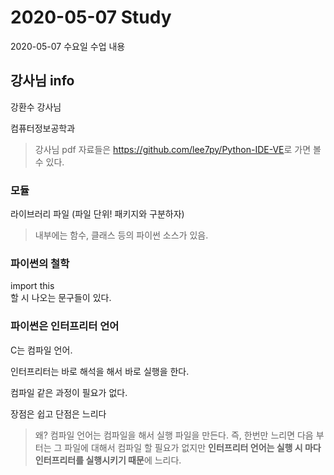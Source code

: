 # 2020-05-07 Study

2020-05-07 수요일 수업 내용

## 강사님 info

강환수 강사님  

컴퓨터정보공학과

> 강사님 pdf 자료들은 <https://github.com/lee7py/Python-IDE-VE>로 가면 볼 수 있다.

### 모듈

라이브러리 파일 (파일 단위! 패키지와 구분하자)  
 
> 내부에는 함수, 클래스 등의 파이썬 소스가 있음.


### 파이썬의 철학

import this  
할 시 나오는 문구들이 있다. 


### 파이썬은 인터프리터 언어

C는 컴파일 언어.

인터프리터는 바로 해석을 해서 바로 실행을 한다.  

컴파일 같은 과정이 필요가 없다.

장점은 쉽고 단점은 느리다  

> 왜? 컴파일 언어는 컴파일을 해서 실행 파일을 만든다. 즉, 한번만 느리면 다음 부터는 그 파일에 대해서 컴파일 할 필요가 없지만 **인터프리터 언어는 실행 시 마다 인터프리터를 실행시키기 때문**에 느리다.


